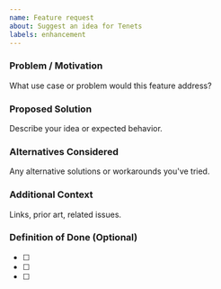 ```yaml
---
name: Feature request
about: Suggest an idea for Tenets
labels: enhancement
---
```


### Problem / Motivation
What use case or problem would this feature address?

### Proposed Solution
Describe your idea or expected behavior.

### Alternatives Considered
Any alternative solutions or workarounds you've tried.

### Additional Context
Links, prior art, related issues.

### Definition of Done (Optional)
- [ ] 
- [ ] 
- [ ] 
